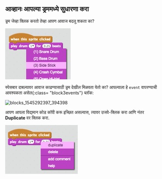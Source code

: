 ## आव्हानः आपल्या ड्रममध्ये सुधारणा करा

ड्रम जेव्हा क्लिक करतो तेव्हा आपण आवाज बदलू शकता का?

![स्क्रीनशॉट](images/band-drum-sound.png)

स्पेसबार दाबल्यावर आवाज काढण्यासाठी ड्रम देखील मिळवता येतो का? आपल्याला हे `event` वापरण्याची आवश्यकता असेल{:class= "block3events"} ब्लॉक:

![blocks_1545292397_394398](images/blocks_1545292397_394398.png)

आपण आपला विद्यमान कोड कॉपी करू इच्छित असल्यास, त्यावर उजवे-क्लिक करा आणि नंतर **Duplicate** वर क्लिक करा.

![स्क्रीनशॉट](images/band-duplicate-code.png)